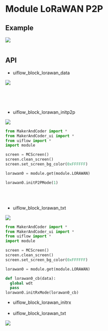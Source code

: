 # Module LoRaWAN P2P

## Example

<img class="blockly_svg" src="example.svg">

```python

```

## API
- uiflow_block_lorawan_data
<img class="blockly_svg" src="https://makerandcoder.com/MCLab/blockly/modules/lorawan_p2p/uiflow_block_lorawan_data.svg">

```python

```

<br><br>
- uiflow_block_lorawan_initp2p
<img class="blockly_svg" src="https://makerandcoder.com/MCLab/blockly/modules/lorawan_p2p/uiflow_block_lorawan_initp2p.svg">

```python
from MakerAndCoder import *
from MakerAndCoder_ui import *
from uiflow import *
import module

screen = MCScreen()
screen.clean_screen()
screen.set_screen_bg_color(0xFFFFFF)

lorawan0 = module.get(module.LORAWAN)

lorawan0.initP2PMode(1)
```


<br><br>
- uiflow_block_lorawan_txt
<img class="blockly_svg" src="https://makerandcoder.com/MCLab/blockly/modules/lorawan_p2p/uiflow_block_lorawan_initrx.svg">

```python
from MakerAndCoder import *
from MakerAndCoder_ui import *
from uiflow import *
import module

screen = MCScreen()
screen.clean_screen()
screen.set_screen_bg_color(0xFFFFFF)

lorawan0 = module.get(module.LORAWAN)

def lorawan0_cb(data):
  global wdt
  pass
lorawan0.initRxMode(lorawan0_cb)


```

- uiflow_block_lorawan_initrx
<br><br>
- uiflow_block_lorawan_txt
<img class="blockly_svg" src="https://makerandcoder.com/MCLab/blockly/modules/lorawan_p2p/uiflow_block_lorawan_txt.svg">

```python

```



